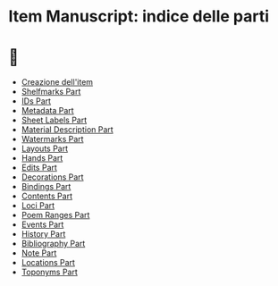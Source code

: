 # Item Manuscript: indice delle parti
# 🚧

* [Creazione dell'item](Item_Manuscript_Metadata.md)
* [Shelfmarks Part](Shelfmarks_Part.md)
* [IDs Part](Asserted_Ids_Brick.md)
* [Metadata Part](Metadata_Part.md)
* [Sheet Labels Part]()
* [Material Description Part]()
* [Watermarks Part]()
* [Layouts Part]()
* [Hands Part]()
* [Edits Part](Edits_Part.md)
* [Decorations Part]()
* [Bindings Part]()
* [Contents Part]()
* [Loci Part]()
* [Poem Ranges Part]()
* [Events Part](Events_Part.md)
* [History Part](History_Part.md)
* [Bibliography Part](External_Bibliography_Part.md)
* [Note Part](Note_Part.md)
* [Locations Part]()
* [Toponyms Part]()













